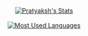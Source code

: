 <p align="center">
  <a href="https://github.com/kashparty">
    <img align="center" src="https://github-readme-stats.vercel.app/api?username=kashparty&theme=github_dark&count_private=true&show_icons=true&include_all_commits=true" alt="Pratyaksh's Stats" >
    <br>
    <br>
    <img align="center" src="https://github-readme-stats.vercel.app/api/top-langs/?username=KashParty&theme=github_dark&layout=compact" alt="Most Used Languages" >
  </a>
<p/>
